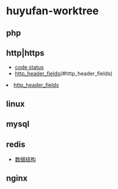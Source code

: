 # huyufan-worktree
## php

## http|https
* [code status][1]
* [http_header_fields][3](#http_header_fields)
<li><a href="https://github.com/huyufan/example-tools/blob/master/https/status.md#http_header_fields">http_header_fields<a></li>

## linux

## mysql

## redis
* [数据结构][2]

## nginx



[1]: https://github.com/huyufan/example-tools/blob/master/https/status.md
[2]: https://github.com/huyufan/example-tools/blob/master/redis/readme.md
[3]: https://github.com/huyufan/example-tools/blob/master/https/status.md

